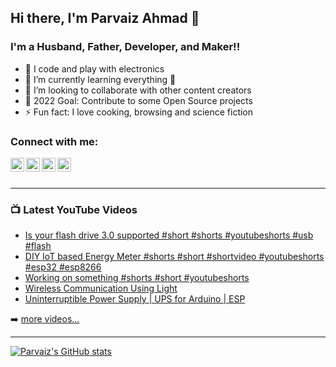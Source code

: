## Hi there, I'm Parvaiz Ahmad 👋 

### I'm a Husband, Father, Developer, and Maker!!

- 🔭 I code and play with electronics
- 🌱 I’m currently learning everything 🤣
- 👯 I’m looking to collaborate with other content creators
- 🥅 2022 Goal: Contribute to some Open Source projects
- ⚡ Fun fact: I love cooking, browsing and science fiction

### Connect with me:

[<img align="left" alt="ParvaizAhmad | YouTube" width="22px" src="https://cdn.jsdelivr.net/npm/simple-icons@v3/icons/youtube.svg" />][youtube]
[<img align="left" alt="ParvaizAhmad | Twitter" width="22px" src="https://cdn.jsdelivr.net/npm/simple-icons@v3/icons/twitter.svg" />][twitter]
[<img align="left" alt="ParvaizAhmad | LinkedIn" width="22px" src="https://cdn.jsdelivr.net/npm/simple-icons@v3/icons/linkedin.svg" />][linkedin]
[<img align="left" alt="ParvaizAhmad | Instagram" width="22px" src="https://cdn.jsdelivr.net/npm/simple-icons@v3/icons/instagram.svg" />][instagram]

<br />
<br />

---

### 📺 Latest YouTube Videos

<!-- YOUTUBE:START -->
- [Is your flash drive 3.0 supported #short #shorts #youtubeshorts #usb #flash](https://www.youtube.com/watch?v=D304BgPkO_8)
- [DIY IoT based Energy Meter #shorts #short #shortvideo #youtubeshorts #esp32 #esp8266](https://www.youtube.com/watch?v=jvpD1jzXObw)
- [Working on something #shorts #short #youtubeshorts](https://www.youtube.com/watch?v=Swq-5zeDp4M)
- [Wireless Communication Using Light](https://www.youtube.com/watch?v=5pN_18U0Gcc)
- [Uninterruptible Power Supply | UPS for Arduino | ESP](https://www.youtube.com/watch?v=nZskxU9YOWk)
<!-- YOUTUBE:END -->

➡️ [more videos...](https://youtube.com/parvaizahmadofficial)

---

[![Parvaiz's GitHub stats](https://github-readme-stats.vercel.app/api?username=parvaizahmad&show_icons=true&theme=buefy)](https://github.com/parvaizahmad)


[twitter]: https://twitter.com/theparvaizahmad
[youtube]:https://www.youtube.com/iamparvaiz
[instagram]: https://instagram.com/theparvaizahmad
[linkedin]: https://linkedin.com/in/parvaizahmad
